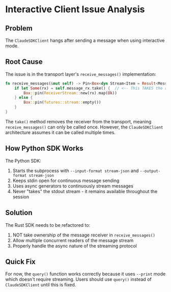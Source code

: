 # Interactive Client Issue Analysis

## Problem
The `ClaudeSDKClient` hangs after sending a message when using interactive mode.

## Root Cause
The issue is in the transport layer's `receive_messages()` implementation:

```rust
fn receive_messages(&mut self) -> Pin<Box<dyn Stream<Item = Result<Message>> + Send + '_>> {
    if let Some(rx) = self.message_rx.take() {  // <-- This TAKES the receiver!
        Box::pin(ReceiverStream::new(rx).map(Ok))
    } else {
        Box::pin(futures::stream::empty())
    }
}
```

The `take()` method removes the receiver from the transport, meaning `receive_messages()` can only be called once. However, the `ClaudeSDKClient` architecture assumes it can be called multiple times.

## How Python SDK Works
The Python SDK:
1. Starts the subprocess with `--input-format stream-json` and `--output-format stream-json`
2. Keeps stdin open for continuous message sending
3. Uses async generators to continuously stream messages
4. Never "takes" the stdout stream - it remains available throughout the session

## Solution
The Rust SDK needs to be refactored to:
1. NOT take ownership of the message receiver in `receive_messages()`
2. Allow multiple concurrent readers of the message stream
3. Properly handle the async nature of the streaming protocol

## Quick Fix
For now, the `query()` function works correctly because it uses `--print` mode which doesn't require streaming. Users should use `query()` instead of `ClaudeSDKClient` until this is fixed.